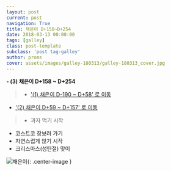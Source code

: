 ```yaml
---
layout: post
current: post
navigation: True
title: 채은이 D+158~D+254
date: 2018-03-13 00:00:00
tags: [galley]
class: post-template
subclass: 'post tag-galley'
author: proms
cover: assets/images/galley-180313/galley-180313_cover.jpg
---
```


**- (3) 채은이 D+158 ~ D+254**

>* ['(1) 채은이 D-190 ~ D+58' 로 이동](/galley-20180305)  
* ['(2) 채은이 D+59 ~ D+157' 로 이동](/galley-20180307)  

> - 과자 먹기 시작
- 코스트코 장보러 가기
- 자연스럽게 앉기 시작
- 크리스마스(성탄절) 맞이

![채은이](/assets\images\galley-180313\galley-180313_1.jpg){: .center-image }